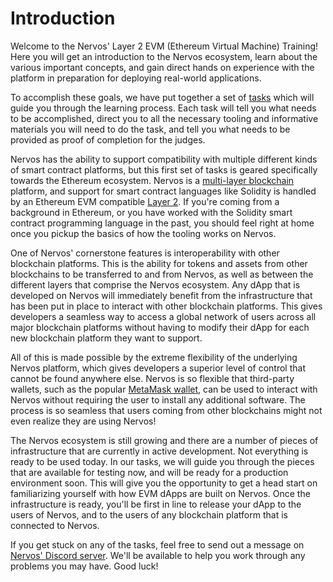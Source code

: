 # Introduction

Welcome to the Nervos' Layer 2 EVM (Ethereum Virtual Machine) Training! Here you will get an introduction to the Nervos ecosystem, learn about the various important concepts, and gain direct hands on experience with the platform in preparation for deploying real-world applications.

To accomplish these goals, we have put together a set of [tasks](https://github.com/Kuzirashi/gw-gitcoin-instruction#gitcoin-tasks) which will guide you through the learning process. Each task will tell you what needs to be accomplished, direct you to all the necessary tooling and informative materials you will need to do the task, and tell you what needs to be provided as proof of completion for the judges.

Nervos has the ability to support compatibility with multiple different kinds of smart contract platforms, but this first set of tasks is geared specifically towards the Ethereum ecosystem. Nervos is a [multi-layer blockchain](https://github.com/Kuzirashi/gw-gitcoin-instruction/blob/master/src/conceptual-explainers/structure.md#layer-1--layer-2) platform, and support for smart contract languages like Solidity is handled by an Ethereum EVM compatible [Layer 2](https://github.com/Kuzirashi/gw-gitcoin-instruction/blob/master/src/conceptual-explainers/structure.md#layer-1--layer-2). If you're coming from a background in Ethereum, or you have worked with the Solidity smart contract programming language in the past, you should feel right at home once you pickup the basics of how the tooling works on Nervos.

One of Nervos' cornerstone features is interoperability with other blockchain platforms. This is the ability for tokens and assets from other blockchains to be transferred to and from Nervos, as well as between the different layers that comprise the Nervos ecosystem. Any dApp that is developed on Nervos will immediately benefit from the infrastructure that has been put in place to interact with other blockchain platforms. This gives developers a seamless way to access a global network of users across all major blockchain platforms without having to modify their dApp for each new blockchain platform they want to support.

All of this is made possible by the extreme flexibility of the underlying Nervos platform, which gives developers a superior level of control that cannot be found anywhere else. Nervos is so flexible that third-party wallets, such as the popular [MetaMask wallet](https://github.com/Kuzirashi/gw-gitcoin-instruction/blob/master/src/conceptual-explainers/wallets.md#metamask), can be used to interact with Nervos without requiring the user to install any additional software. The process is so seamless that users coming from other blockchains might not even realize they are using Nervos!

The Nervos ecosystem is still growing and there are a number of pieces of infrastructure that are currently in active development. Not everything is ready to be used today. In our tasks, we will guide you through the pieces that are available for testing now, and will be ready for a production environment soon. This will give you the opportunity to get a head start on familiarizing yourself with how EVM dApps are built on Nervos. Once the infrastructure is ready, you'll be first in line to release your dApp to the users of Nervos, and to the users of any blockchain platform that is connected to Nervos.

If you get stuck on any of the tasks, feel free to send out a message on [Nervos' Discord server](https://discord.gg/AqGTUE9). We'll be available to help you work through any problems you may have. Good luck!
